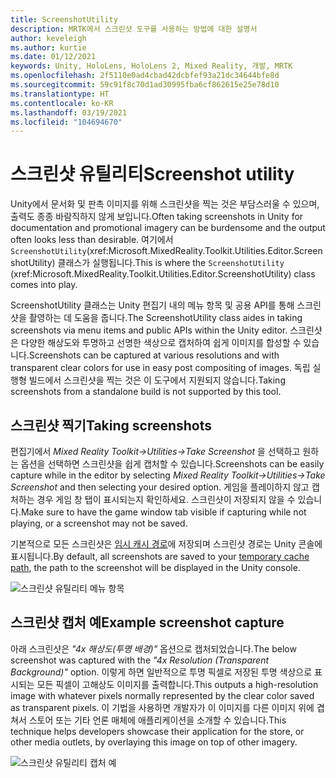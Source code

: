 ```yaml
---
title: ScreenshotUtility
description: MRTK에서 스크린샷 도구를 사용하는 방법에 대한 설명서
author: keveleigh
ms.author: kurtie
ms.date: 01/12/2021
keywords: Unity, HoloLens, HoloLens 2, Mixed Reality, 개발, MRTK
ms.openlocfilehash: 2f5110e0ad4cbad42dcbfef93a21dc34644bfe8d
ms.sourcegitcommit: 59c91f8c70d1ad30995fba6cf862615e25e78d10
ms.translationtype: HT
ms.contentlocale: ko-KR
ms.lasthandoff: 03/19/2021
ms.locfileid: "104694670"
---
```

# <a name="screenshot-utility"></a><span data-ttu-id="97afc-104">스크린샷 유틸리티</span><span class="sxs-lookup"><span data-stu-id="97afc-104">Screenshot utility</span></span>

<span data-ttu-id="97afc-105">Unity에서 문서화 및 판촉 이미지를 위해 스크린샷을 찍는 것은 부담스러울 수 있으며, 출력도 종종 바람직하지 않게 보입니다.</span><span class="sxs-lookup"><span data-stu-id="97afc-105">Often taking screenshots in Unity for documentation and promotional imagery can be burdensome and the output often looks less than desirable.</span></span> <span data-ttu-id="97afc-106">여기에서 `ScreenshotUtility`(xref:Microsoft.MixedReality.Toolkit.Utilities.Editor.ScreenshotUtility) 클래스가 실행됩니다.</span><span class="sxs-lookup"><span data-stu-id="97afc-106">This is where the `ScreenshotUtility` (xref:Microsoft.MixedReality.Toolkit.Utilities.Editor.ScreenshotUtility) class comes into play.</span></span>

<span data-ttu-id="97afc-107">ScreenshotUtility 클래스는 Unity 편집기 내의 메뉴 항목 및 공용 API를 통해 스크린샷을 촬영하는 데 도움을 줍니다.</span><span class="sxs-lookup"><span data-stu-id="97afc-107">The ScreenshotUtility class aides in taking screenshots via menu items and public APIs within the Unity editor.</span></span> <span data-ttu-id="97afc-108">스크린샷은 다양한 해상도와 투명하고 선명한 색상으로 캡처하여 쉽게 이미지를 합성할 수 있습니다.</span><span class="sxs-lookup"><span data-stu-id="97afc-108">Screenshots can be captured at various resolutions and with transparent clear colors for use in easy post compositing of images.</span></span> <span data-ttu-id="97afc-109">독립 실행형 빌드에서 스크린샷을 찍는 것은 이 도구에서 지원되지 않습니다.</span><span class="sxs-lookup"><span data-stu-id="97afc-109">Taking screenshots from a standalone build is not supported by this tool.</span></span>

## <a name="taking-screenshots"></a><span data-ttu-id="97afc-110">스크린샷 찍기</span><span class="sxs-lookup"><span data-stu-id="97afc-110">Taking screenshots</span></span>

<span data-ttu-id="97afc-111">편집기에서 *Mixed Reality Toolkit->Utilities->Take Screenshot* 을 선택하고 원하는 옵션을 선택하면 스크린샷을 쉽게 캡처할 수 있습니다.</span><span class="sxs-lookup"><span data-stu-id="97afc-111">Screenshots can be easily capture while in the editor by selecting *Mixed Reality Toolkit->Utilities->Take Screenshot* and then selecting your desired option.</span></span> <span data-ttu-id="97afc-112">게임을 플레이하지 않고 캡처하는 경우 게임 창 탭이 표시되는지 확인하세요. 스크린샷이 저장되지 않을 수 있습니다.</span><span class="sxs-lookup"><span data-stu-id="97afc-112">Make sure to have the game window tab visible if capturing while not playing, or a screenshot may not be saved.</span></span>

<span data-ttu-id="97afc-113">기본적으로 모든 스크린샷은 [임시 캐시 경로](https://docs.unity3d.com/ScriptReference/Application-temporaryCachePath.html)에 저장되며 스크린샷 경로는 Unity 콘솔에 표시됩니다.</span><span class="sxs-lookup"><span data-stu-id="97afc-113">By default, all screenshots are saved to your [temporary cache path](https://docs.unity3d.com/ScriptReference/Application-temporaryCachePath.html), the path to the screenshot will be displayed in the Unity console.</span></span>

![스크린샷 유틸리티 메뉴 항목](../Images/ScreenshotUtility/MRTK_ScreenshotUtility_Menu_Item.png)

## <a name="example-screenshot-capture"></a><span data-ttu-id="97afc-115">스크린샷 캡처 예</span><span class="sxs-lookup"><span data-stu-id="97afc-115">Example screenshot capture</span></span>

<span data-ttu-id="97afc-116">아래 스크린샷은 *"4x 해상도(투명 배경)"* 옵션으로 캡처되었습니다.</span><span class="sxs-lookup"><span data-stu-id="97afc-116">The below screenshot was captured with the *"4x Resolution (Transparent Background)"* option.</span></span> <span data-ttu-id="97afc-117">이렇게 하면 일반적으로 투명 픽셀로 저장된 투명 색상으로 표시되는 모든 픽셀이 고해상도 이미지를 출력합니다.</span><span class="sxs-lookup"><span data-stu-id="97afc-117">This outputs a high-resolution image with whatever pixels normally represented by the clear color saved as transparent pixels.</span></span> <span data-ttu-id="97afc-118">이 기법을 사용하면 개발자가 이 이미지를 다른 이미지 위에 겹쳐서 스토어 또는 기타 언론 매체에 애플리케이션을 소개할 수 있습니다.</span><span class="sxs-lookup"><span data-stu-id="97afc-118">This technique helps developers showcase their application for the store, or other media outlets, by overlaying this image on top of other imagery.</span></span>

![스크린샷 유틸리티 캡처 예](../Images/ScreenshotUtility/MRTK_ScreenshotUtility_Example_Capture.png)
